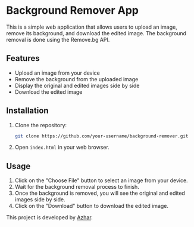 # Background Remover App

This is a simple web application that allows users to upload an image, remove its background, and download the edited image. The background removal is done using the Remove.bg API.

## Features

- Upload an image from your device
- Remove the background from the uploaded image
- Display the original and edited images side by side
- Download the edited image

## Installation

1. Clone the repository:

    ```bash
    git clone https://github.com/your-username/background-remover.git
    ```

2. Open `index.html` in your web browser.

## Usage

1. Click on the "Choose File" button to select an image from your device.
2. Wait for the background removal process to finish.
3. Once the background is removed, you will see the original and edited images side by side.
4. Click on the "Download" button to download the edited image.

This project is developed by <a href="https://github.com/azhardotcoder/">Azhar</a>.
